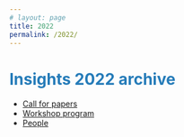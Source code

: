 ```yaml
---
# layout: page
title: 2022
permalink: /2022/
---
```


# <span style="color:#267CB9">Insights 2022 archive</span>

* [Call for papers](/2022/cfp)
* [Workshop program](/2022/program)
* [People](/2022/people)


